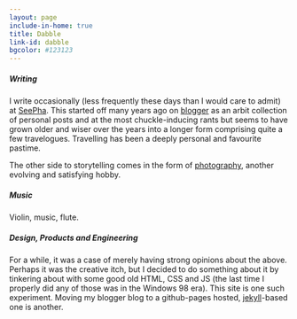 ```yaml
---
layout: page
include-in-home: true
title: Dabble
link-id: dabble
bgcolor: #123123
--- 
```


##### Writing
I write occasionally (less frequently these days than I would care to admit) at [SeePha](http://tuxerman.github.io/anotherbloggerbloke). This started off many years ago on [blogger](http://anotherbloggerbloke.blogspot.com) as an arbit collection of personal posts and at the most chuckle-inducing rants but seems to have grown older and wiser over the years into a longer form comprising quite a few travelogues. Travelling has been a deeply personal and favourite pastime.

The other side to storytelling comes in the form of [photography](http://tuxerman.tumblr.com), another evolving and satisfying hobby. 

##### Music
Violin, music, flute.

##### Design, Products and Engineering
For a while, it was a case of merely having strong opinions about the above. Perhaps it was the creative itch, but I decided to do something about it by tinkering about with some good old HTML, CSS and JS (the last time I properly did any of those was in the Windows 98 era). This site is one such experiment. Moving my blogger blog to a github-pages hosted, [jekyll](http://jekyllrb.com/)-based one is another.

